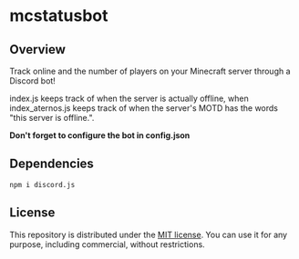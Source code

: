 # mcstatusbot

## Overview

Track online and the number of players on your Minecraft server through a Discord bot!

index.js keeps track of when the server is actually offline, when index_aternos.js keeps track of when the server's MOTD has the words "this server is offline.".

**Don't forget to configure the bot in config.json**

## Dependencies

```
npm i discord.js
```

## License

This repository is distributed under the [MIT license](https://mit-license.org/). You can use it for any purpose, including commercial, without restrictions.
